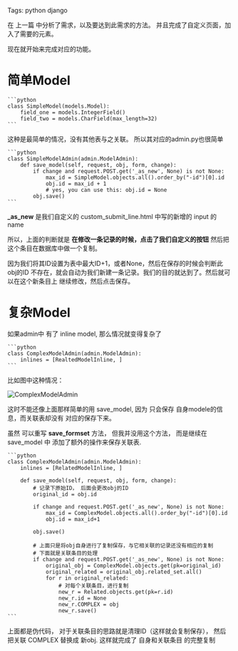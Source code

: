 Tags: python django

在 上一篇 中分析了需求，以及要达到此需求的方法。
并且完成了自定义页面，加入了需要的元素。

现在就开始来完成对应的功能。

# 简单Model

    ```python
    class SimpleModel(models.Model):
        field_one = models.IntegerField()
        field_two = models.CharField(max_length=32)
    ```

这种是最简单的情况，没有其他表与之关联。
所以其对应的admin.py也很简单

    ```python
    class SimpleModelAdmin(admin.ModelAdmin):
        def save_model(self, request, obj, form, change):
            if change and request.POST.get('_as_new', None) is not None:
                max_id = SimpleModel.objects.all().order_by("-id")[0].id
                obj.id = max_id + 1
                # yes, you can use this: obj.id = None
            obj.save()
    ```

**\_as_new** 是我们自定义的 custom_submit_line.html 中写的新增的 input 的 name

所以，上面的判断就是 **在修改一条记录的时候，点击了我们自定义的按钮**
然后把这个条目在数据库中做一个复制。

因为我们将其ID设置为表中最大ID+1，或者None，然后在保存的时候会判断此obj的ID
不存在，就会自动为我们新建一条记录。我们的目的就达到了。然后就可以在这个新条目上
继续修改，然后点击保存。


# 复杂Model

如果admin中 有了 inline model, 那么情况就变得复杂了

    ```python
    class ComplexModelAdmin(admin.ModelAdmin):
        inlines = [RealtedModelInline, ]
    ```

比如图中这种情况：

![ComplexModelAdmin](http://i1297.photobucket.com/albums/ag23/yueyoum/ccc_zpsdd744049.png)


这时不能还像上面那样简单的用 save_model, 因为 只会保存 自身modele的信息，而关联表却没有
对应的保存下来。

虽然 可以重写 **save_formset** 方法， 但我并没用这个方法， 而是继续在 save_model 中
添加了额外的操作来保存关联表.

    
    ```python
    class ComplexModelAdmin(admin.ModelAdmin):
        inlines = [RelatedModelInline, ]

        def save_model(self, request, obj, form, change):
            # 记录下原始ID， 后面会更改obj的ID
            original_id = obj.id

            if change and request.POST.get('_as_new', None) is not None:
                max_id = ComplexModel.objects.all().order_by("-id")[0].id
                obj.id = max_id+1

            obj.save()

            # 上面只是将obj自身进行了复制保存，与它相关联的记录还没有相应的复制
            # 下面就是关联条目的处理
            if change and request.POST.get('_as_new', None) is not None:
                original_obj = ComplexModel.objects.get(pk=original_id)
                original_related = original_obj.related_set.all()
                for r in original_related:
                    # 对每个关联条目，进行复制
                    new_r = Related.objects.get(pk=r.id)
                    new_r.id = None
                    new_r.COMPLEX = obj
                    new_r.save()
    ```

上面都是伪代码， 对于关联条目的思路就是清理ID（这样就会复制保存），
然后把关联 COMPLEX 替换成 新obj. 这样就完成了 自身和关联条目 的完整复制

